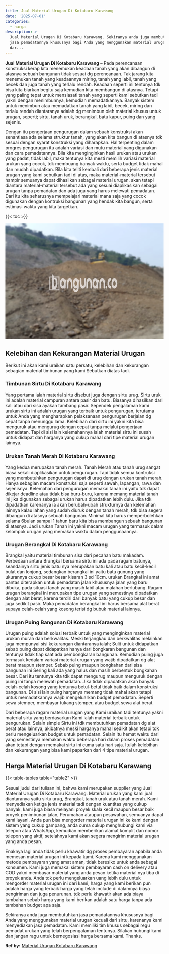 ```yaml
---
title: Jual Material Urugan Di Kotabaru Karawang
date: '2025-07-01'
categories:
  - harga
description: >-
  Jual Material Urugan Di Kotabaru Karawang. Sekiranya anda juga membutuhkan
  jasa pemadatannya khususnya bagi Anda yang menggunakan material urugan kecuali
  dar...
---
```


**Jual Material Urugan Di Kotabaru Karawang** – Pada perencanaan konstruksi kerap kita menemukan keadaan tanah yang akan dibangun di atasnya sebuah bangunan tidak sesuai dg perencanaan. Tak jarang kita menemukan tanah yang keadaannya miring, tanah yang labil, tanah yang becek dan juga tanah yang terlalu rendah. Keadaan seperti ini tentunya tdk bisa kita biarkan begitu saja kemudian kita membangun di atasnya. Tetapi yang paling tepat untuk mensiasati tanah yang seperti kami sebutkan tadi yakni dengan menimbunnya, kemudian memadatkannya. Banyak sistem untuk menimbun atau memadatkan tanah yang labil, becek, miring dan terlalu rendah diantaranya adalah dg menimbun oleh material khusus untuk urugan, seperti; sirtu, tanah uruk, berangkal, batu kapur, puing dan yang sejenis.

Dengan itu pengerjaan pengurugan dalam sebuah konstruksi akan senantiasa ada selama struktur tanah, yang akan kita bangun di atasnya tdk sesuai dengan syarat konstruksi yang diharapkan. Hal terpenting dalam progres pengurugan itu adalah variasi dan mutu material yang digunakan dan cara pemadatannya. Bila kita menginginkan hasil urukan atau urukan yang padat, tidak labil, maka tentunya kita mesti memilih variasi material urukan yang cocok, tdk membuang banyak waktu, serta budget tidak mahal dan mudah dipadatkan. Bila kita teliti kembali dari beberapa jenis material urugan yang kami sebutkan tadi di atas, maka material-material tersebut hampir semuanya dapat dihasilkan sebagai material urugan. akan tetapi diantara material-material tersebut ada yang sesuai diaplikasikan sebagai urugan tanpa pemadatan dan ada juga yang harus melewati pemadatan. Dari itu kita seharusnya mempelajari material mana saja yang cocok digunakan dengan kontruksi bangunan yang hendak kita bangun, serta estimasi waktu yang kita targetkan.

{{< toc >}}

![Jual Material Urugan Di Kotabaru Karawang](/images/jual-urugan-26.png)

## Kelebihan dan Kekurangan Material Urugan

Berikut ini akan kami uraikan satu persatu, kelebihan dan kekurangan sebagian material timbunan yang kami Sebutkan diatas tadi.

### Timbunan Sirtu Di Kotabaru Karawang

Yang pertama ialah material sirtu disebut juga dengan sirtu urug. Sirtu uruk ini adalah material campuran antara pasir dan batu. Biasanya dihasilkan dari kali atau dari sisa ayakan tambang pasir. Sependek pengalaman kami urukan sirtu ini adalah urugan yang terbaik untuk pengurugan, terutama untuk Anda yang mengharapkan pelaksanaan pengurugan berjalan dg cepat tanpa menunggu lama. Kelebihan dari sirtu ini yakni kita bisa menguruk atau mengurug dengan cepat tanpa melalui pengerjaan pemadatan. Tapi di sisi lain kelemahannya ialah material sirtu ini susah untuk didapat dan harganya yang cukup mahal dari tipe material urugan lainnya.

### Urukan Tanah Merah Di Kotabaru Karawang

Yang kedua merupakan tanah merah. Tanah Merah atau tanah urug sangat biasa sekali diaplikasikan untuk pengurugan. Tapi tidak semua kontruksi yang membutuhkan pengurugan dapat di urug dengan urukan tanah merah. Hanya sebagian macam konstruksi saja seperti sawah, lapangan, rawa dan sejenisnya. Kelemahan dari pengurugan memakai tanah ini yaitu tdk dapat dikejar deadline atau tidak bisa buru-buru, karena memang material tanah ini jika digunakan sebagai urukan harus dipadatkan lebih dulu. Jika tdk dipadatkan karenanya ia akan berubah-ubah strukturnya dan kelemahan lainnya kalau lahan yang sudah diuruk dengan tanah merah, tdk bisa segera dibangun di atasnya sebuah bangunan. Minimal kita harus memperbolehkan selama 6bulan sampai 1 tahun baru kita bisa membangun sebuah bangunan di atasnya. Jadi urukan Tanah ini yakni macam urugan yang termasuk dalam kelompok urugan yang memakan waktu dalam penggunaannya.

### Urugan Berangkal Di Kotabaru Karawang

Brangkal yaitu material timbunan sisa dari pecahan batu makadam. Perbedaan antara Brangkal bersama sirtu ini ada pada ragam batunya, seandainya sirtu jenis batu nya merupakan batu kali atau batu kecil-kecil bulat dan lonjong, sedangkan berangkal ini yaitu batu gunung yang ukurannya cukup besar besar kisaran 3 sd 10cm. urukan Brangkal ini amat pantas diterapkan untuk pemadatan jalan khususnya jalan yang baru dibuka, pada situasi tanah yang masih labil atau malahan berlubang. Ragam urugan berangkal ini merupakan tipe urugan yang semestinya dipadatkan dengan alat berat, karena terdiri dari banyak batu yang cukup besar dan juga sedikit pasir. Maka pemadatan berangkal ini harus bersama alat berat supaya celah-celah yang kosong terisi dg bubuk material lainnya.

### Urugan Puing Bangunan Di Kotabaru Karawang

Urugan puing adalah solusi terbaik untuk yang menginginkan material urukan murah dan berkwalitas. Meski terjangkau dan berkwalitas melainkan juga mempunyai sisi kekurangan diantaranya ialah; Sulit untuk didapatkan sebab puing dapat didapatkan hanya dari bongkaran bangunan dan tentunya tidak tiap saat ada pembongkaran bangunan. Kemudian puing juga termasuk kedalam variasi material urugan yang wajib dipadatkan dg alat berat maupun stemper. Sebab puing maupun bongkahan dari sisa bangunan ini Sering kali ada yang halus dan masih berbentuk bongkahan besar. Dari itu tentunya kita tdk dapat mengurug maupun menguruk dengan puing ini tanpa melewati pemadatan. Jika tidak dipadatkan akan banyak celah-celah kosong yang tentunya betul-betul tidak baik dalam konstruksi bangunan. Di sisi lain puing harganya memang tidak mahal akan tetapi untuk memadatkannya wajib mengeluarkan budget pemadatan. Seperti sewa stemper, membayar tukang stemper, atau budget sewa alat berat.

Dari beberapa ragam material urugan yang Kami uraikan tadi tentunya yakni material sirtu yang berdasarkan Kami ialah material terbaik untuk pengurukan. Selain simple Sirtu ini tdk membutuhkan pemadatan dg alat berat atau lainnya, akibatnya meski harganya mahal sedikit akan tetapi tdk perlu mengeluarkan budget untuk pemadatan. Selain itu hemat waktu dari yang semestinya memakan waktu beberapa hari dalam proses pemadatan akan tetapi dengan memakai sirtu ini cuma satu hari saja. Itulah kelebihan dan kekurangan yang bisa kami paparkan dari 4 tipe material urugan.

## Harga Material Urugan Di Kotabaru Karawang

{{< table-tables table="table2" >}}

Sesuai judul dari tulisan ini, bahwa kami merupakan supplier yang Jual Material Urugan Di Kotabaru Karawang. Material urukan yang kami jual diantaranya yaitu sirtu urug, Brangkal, tanah uruk atau tanah merah. Kami menyediakan ketiga jenis material tadi dengan kuantitas yang cukup banyak, kami juga biasa melayani proyek skala kecil maupun besar baik proyek penimbunan jalan, Perumahan ataupun pesawahan, semuanya dapat kami layani. Anda pun bisa mengorder material urugan ini ke kami dengan sistem yang cukup gampang, anda cuma cukup menghubungi kami via telepon atau WhatsApp, kemudian memberikan alamat komplit dan nomor telepon yang aktif, setelahnya kami akan segera mengirim material urugan yang anda pesan.

Enaknya lagi anda tidak perlu khawatir dg proses pembayaran apabila anda memesan material urugan ini kepada kami. Karena kami menggunakan metode pembayaran yang amat aman, tidak beresiko untuk anda sebagai konsumen. Kami juga memakai sistem pembayaran cash on delivery atau COD yakni membayar material yang anda pesan ketika material nya tiba di proyek anda. Anda tdk perlu mengeluarkan uang lebih dulu untuk mengorder material urugan ini dari kami, harga yang kami berikan pun adalah harga yang terbaik harga yang telah include di dalamnya biaya pengiriman dan juga penurunan. tdk perlu khawatir akan ada biaya tambahan sebab harga yang kami berikan adalah satu harga tanpa ada tambahan budget apa saja.

Sekiranya anda juga membutuhkan jasa pemadatannya khususnya bagi Anda yang menggunakan material urugan kecuali dari sirtu, karenanya kami menyediakan jasa pemadatan. Kami memiliki tim khusus sebagai regu pemadat urukan yang telah berpengalaman tentunya. Silakan hubungi kami dan jangan ragu untuk bernegosiasi harga bersama kami. Thanks.

**Ref by:** [Material Urugan Kotabaru Karawang](https://id.wikipedia.org/wiki/Material)
